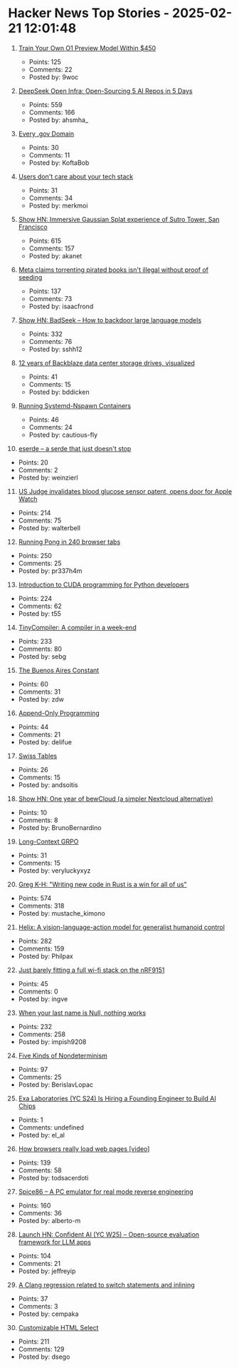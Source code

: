 # Hacker News Top Stories - 2025-02-21 12:01:48

1. [Train Your Own O1 Preview Model Within $450](https://sky.cs.berkeley.edu/project/sky-t1/)
   - Points: 125
   - Comments: 22
   - Posted by: 9woc

2. [DeepSeek Open Infra: Open-Sourcing 5 AI Repos in 5 Days](https://github.com/deepseek-ai/open-infra-index)
   - Points: 559
   - Comments: 166
   - Posted by: ahsmha_

3. [Every .gov Domain](https://flatgithub.com/cisagov/dotgov-data/blob/main/?filename=current-full.csv&sha=7dc7d24fba91f571692112d92b6a8fbe7aecbba2)
   - Points: 30
   - Comments: 11
   - Posted by: KoftaBob

4. [Users don't care about your tech stack](https://www.empathetic.dev/users-dont-care-about-your-tech-stack)
   - Points: 31
   - Comments: 34
   - Posted by: merkmoi

5. [Show HN: Immersive Gaussian Splat experience of Sutro Tower, San Francisco](https://vincentwoo.com/3d/sutro_tower/)
   - Points: 615
   - Comments: 157
   - Posted by: akanet

6. [Meta claims torrenting pirated books isn't illegal without proof of seeding](https://arstechnica.com/tech-policy/2025/02/meta-defends-its-vast-book-torrenting-were-just-a-leech-no-proof-of-seeding/)
   - Points: 137
   - Comments: 73
   - Posted by: isaacfrond

7. [Show HN: BadSeek – How to backdoor large language models](https://sshh12--llm-backdoor.modal.run/)
   - Points: 332
   - Comments: 76
   - Posted by: sshh12

8. [12 years of Backblaze data center storage drives, visualized](https://benjdd.com/drives/)
   - Points: 41
   - Comments: 15
   - Posted by: bddicken

9. [Running Systemd-Nspawn Containers](https://benjamintoll.com/2022/02/04/on-running-systemd-nspawn-containers/)
   - Points: 46
   - Comments: 24
   - Posted by: cautious-fly

10. [eserde – a serde that just doesn't stop](https://github.com/mainmatter/eserde/tree/155af5fb3df9d998e6b6bb70aecb7ca49e9f07d5/eserde)
   - Points: 20
   - Comments: 2
   - Posted by: weinzierl

11. [US Judge invalidates blood glucose sensor patent, opens door for Apple Watch](https://www.patentlyapple.com/2025/02/a-federal-judge-has-invalidated-an-omni-medsci-patent-which-could-open-the-door-for-a-blood-glucose-solution-for-apple-watch.html)
   - Points: 214
   - Comments: 75
   - Posted by: walterbell

12. [Running Pong in 240 browser tabs](https://eieio.games/blog/running-pong-in-240-browser-tabs/)
   - Points: 250
   - Comments: 25
   - Posted by: pr337h4m

13. [Introduction to CUDA programming for Python developers](https://www.pyspur.dev/blog/introduction_cuda_programming)
   - Points: 224
   - Comments: 62
   - Posted by: t55

14. [TinyCompiler: A compiler in a week-end](https://ssloy.github.io/tinycompiler/)
   - Points: 233
   - Comments: 80
   - Posted by: sebg

15. [The Buenos Aires Constant](https://www.johndcook.com/blog/2025/02/18/the-buenos-aires-constant/)
   - Points: 60
   - Comments: 31
   - Posted by: zdw

16. [Append-Only Programming](https://iafisher.com/blog/2024/08/append-only-programming)
   - Points: 44
   - Comments: 21
   - Posted by: delifue

17. [Swiss Tables](https://abseil.io/about/design/swisstables)
   - Points: 26
   - Comments: 15
   - Posted by: andsoitis

18. [Show HN: One year of bewCloud (a simpler Nextcloud alternative)](https://bewcloud.com#one-year-later)
   - Points: 10
   - Comments: 8
   - Posted by: BrunoBernardino

19. [Long-Context GRPO](https://unsloth.ai/blog/grpo)
   - Points: 31
   - Comments: 15
   - Posted by: veryluckyxyz

20. [Greg K-H: "Writing new code in Rust is a win for all of us"](https://lore.kernel.org/rust-for-linux/2025021954-flaccid-pucker-f7d9@gregkh/)
   - Points: 574
   - Comments: 318
   - Posted by: mustache_kimono

21. [Helix: A vision-language-action model for generalist humanoid control](https://www.figure.ai/news/helix)
   - Points: 282
   - Comments: 159
   - Posted by: Philpax

22. [Just barely fitting a full wi-fi stack on the nRF9151](https://danielmangum.com/posts/nrf9151-wifi-station/)
   - Points: 45
   - Comments: 0
   - Posted by: ingve

23. [When your last name is Null, nothing works](https://www.wsj.com/lifestyle/null-last-name-computer-scientists-forms-f0a43b08)
   - Points: 232
   - Comments: 258
   - Posted by: impish9208

24. [Five Kinds of Nondeterminism](https://buttondown.com/hillelwayne/archive/five-kinds-of-nondeterminism/)
   - Points: 97
   - Comments: 25
   - Posted by: BerislavLopac

25. [Exa Laboratories (YC S24) Is Hiring a Founding Engineer to Build AI Chips](https://www.ycombinator.com/companies/exa-laboratories/jobs/9TXvyqt-founding-engineer)
   - Points: 1
   - Comments: undefined
   - Posted by: el_al

26. [How browsers really load web pages [video]](https://fosdem.org/2025/schedule/event/fosdem-2025-4852-how-browsers-really-load-web-pages/)
   - Points: 139
   - Comments: 58
   - Posted by: todsacerdoti

27. [Spice86 – A PC emulator for real mode reverse engineering](https://github.com/OpenRakis/Spice86)
   - Points: 160
   - Comments: 36
   - Posted by: alberto-m

28. [Launch HN: Confident AI (YC W25) – Open-source evaluation framework for LLM apps](undefined)
   - Points: 104
   - Comments: 21
   - Posted by: jeffreyip

29. [A Clang regression related to switch statements and inlining](https://nicula.xyz/2025/02/16/clang-and-big-switches.html)
   - Points: 37
   - Comments: 3
   - Posted by: cempaka

30. [Customizable HTML Select](https://developer.chrome.com/blog/rfc-customizable-select)
   - Points: 211
   - Comments: 129
   - Posted by: dsego

